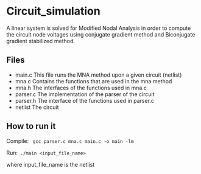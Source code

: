 # Circuit_simulation
A linear system is solved for Modified Nodal Analysis in order to compute the circuit node voltages using conjugate gradient method and Biconjugate gradient stabilized method.

## Files
- main.c This file runs the MNA method upon a given circuit (netlist)
- mna.c Contains the functions that are used in the mna method
- mna.h The interfaces of the functions used in mna.c
- parser.c The implementation of the parser of the circuit
- parser.h The interface of the functions used in parser.c
- netlist The circuit

## How to run it
Compile: ```
gcc parser.c mna.c main.c -o main -lm```


Run:```
 ./main <input_file_name>```


where input_file_name is the netlist
